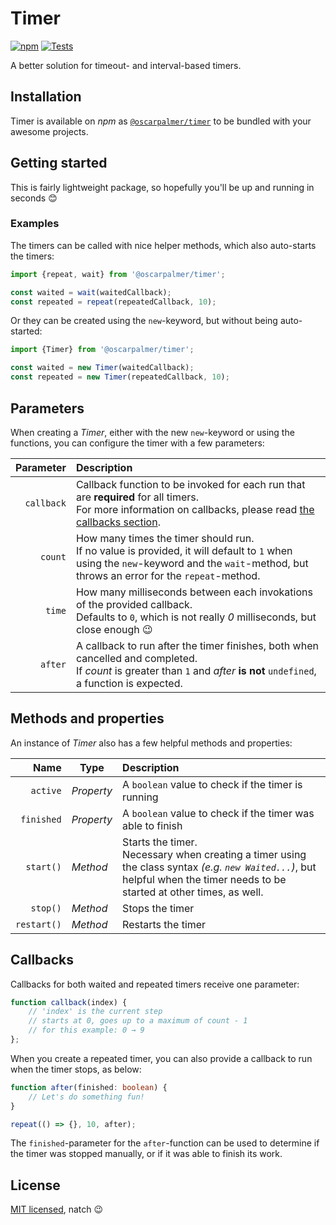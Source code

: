 # Timer

[![npm](https://badge.fury.io/js/@oscarpalmer%2Ftimer.svg)](https://www.npmjs.com/package/@oscarpalmer/timer) [![Tests](https://github.com/oscarpalmer/timer/actions/workflows/test.yml/badge.svg)](https://github.com/oscarpalmer/timer/actions/workflows/test.yml)

A better solution for timeout- and interval-based timers.

## Installation

Timer is available on _npm_ as [`@oscarpalmer/timer`](https://www.npmjs.com/package/@oscarpalmer/timer) to be bundled with your awesome projects.

## Getting started

This is fairly lightweight package, so hopefully you'll be up and running in seconds :blush:

### Examples

The timers can be called with nice helper methods, which also auto-starts the timers:

```typescript
import {repeat, wait} from '@oscarpalmer/timer';

const waited = wait(waitedCallback);
const repeated = repeat(repeatedCallback, 10);
```

Or they can be created using the `new`-keyword, but without being auto-started:

```typescript
import {Timer} from '@oscarpalmer/timer';

const waited = new Timer(waitedCallback);
const repeated = new Timer(repeatedCallback, 10);
```

## Parameters

When creating a _Timer_, either with the new `new`-keyword or using the functions, you can configure the timer with a few parameters:

|Parameter|Description|
|--------:|:----------|
|`callback`|Callback function to be invoked for each run that are __required__ for all timers.<br>For more information on callbacks, please read [the callbacks section](#callbacks).|
|`count`|How many times the timer should run.<br>If no value is provided, it will default to `1` when using the `new`-keyword and the `wait`-method, but throws an error for the `repeat`-method.|
|`time`|How many milliseconds between each invokations of the provided callback.<br>Defaults to `0`, which is not really _0_ milliseconds, but close enough :wink:|
|`after`|A callback to run after the timer finishes, both when cancelled and completed.<br>If _count_ is greater than `1` and _after_ __is not__ `undefined`, a function is expected.|

## Methods and properties

An instance of _Timer_ also has a few helpful methods and properties:

|Name|Type|Description|
|---:|----|:----------|
|`active`|_Property_|A `boolean` value to check if the timer is running|
|`finished`|_Property_|A `boolean` value to check if the timer was able to finish|
|`start()`|_Method_|Starts the timer.<br>Necessary when creating a timer using the class syntax _(e.g. `new Waited...`)_, but helpful when the timer needs to be started at other times, as well.|
|`stop()`|_Method_|Stops the timer|
|`restart()`|_Method_|Restarts the timer|

## Callbacks

Callbacks for both waited and repeated timers receive one parameter:

```typescript
function callback(index) {
	// 'index' is the current step
	// starts at 0, goes up to a maximum of count - 1
	// for this example: 0 → 9
};
```

When you create a repeated timer, you can also provide a callback to run when the timer stops, as below:

```typescript
function after(finished: boolean) {
	// Let's do something fun!
}

repeat(() => {}, 10, after);
```

The `finished`-parameter for the `after`-function can be used to determine if the timer was stopped manually, or if it was able to finish its work.

## License

[MIT licensed](LICENSE), natch :wink:
